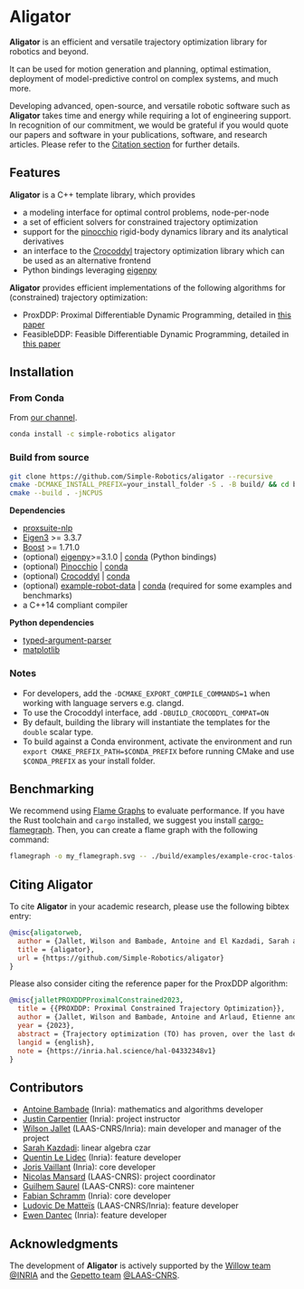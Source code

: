 # Aligator

**Aligator** is an efficient and versatile trajectory optimization library for robotics and beyond.

It can be used for motion generation and planning, optimal estimation, deployment of model-predictive control on complex systems, and much more.

Developing advanced, open-source, and versatile robotic software such as **Aligator** takes time and energy while requiring a lot of engineering support.
In recognition of our commitment, we would be grateful if you would quote our papers and software in your publications, software, and research articles.
Please refer to the [Citation section](#citing-aligator) for further details.

## Features

**Aligator** is a C++ template library, which provides

* a modeling interface for optimal control problems, node-per-node
* a set of efficient solvers for constrained trajectory optimization
* support for the [pinocchio](https://github.com/stack-of-tasks/pinocchio) rigid-body dynamics library and its analytical derivatives
* an interface to the [Crocoddyl](https://github.com/loco-3d/crocoddyl) trajectory optimization library which can be used as an alternative frontend
* Python bindings leveraging [eigenpy](https://github.com/stack-of-tasks/eigenpy)

**Aligator** provides efficient implementations of the following algorithms for (constrained) trajectory optimization:

* ProxDDP: Proximal Differentiable Dynamic Programming, detailed in [this paper](https://inria.hal.science/hal-04332348/document)
* FeasibleDDP: Feasible Differentiable Dynamic Programming, detailed in [this paper](https://inria.hal.science/hal-02294059v1/document)

## Installation

### From Conda

From [our channel](https://anaconda.org/simple-robotics/aligator).

```bash
conda install -c simple-robotics aligator
```

### Build from source

```bash
git clone https://github.com/Simple-Robotics/aligator --recursive
cmake -DCMAKE_INSTALL_PREFIX=your_install_folder -S . -B build/ && cd build/
cmake --build . -jNCPUS
```

**Dependencies**

* [proxsuite-nlp](https://github.com/Simple-Robotics/proxsuite-nlp.git)
* [Eigen3](https://eigen.tuxfamily.org) >= 3.3.7
* [Boost](https://www.boost.org) >= 1.71.0
* (optional) [eigenpy](https://github.com/stack-of-tasks/eigenpy)>=3.1.0 | [conda](https://anaconda.org/conda-forge/eigenpy) (Python bindings)
* (optional) [Pinocchio](https://github.com/stack-of-tasks/pinocchio) | [conda](https://anaconda.org/conda-forge/pinocchio)
* (optional) [Crocoddyl](https://github.com/loco-3d/crocoddyl) | [conda](https://anaconda.org/conda-forge/crocoddyl)
* (optional) [example-robot-data](https://github.com/Gepetto/example-robot-data) | [conda](https://anaconda.org/conda-forge/example-robot-data) (required for some examples and benchmarks)
* a C++14 compliant compiler

**Python dependencies**

* [typed-argument-parser](https://github.com/swansonk14/typed-argument-parser)
* [matplotlib](https://matplotlib.org)

### Notes

* For developers, add the `-DCMAKE_EXPORT_COMPILE_COMMANDS=1` when working with language servers e.g. clangd.
* To use the Crocoddyl interface, add `-DBUILD_CROCODDYL_COMPAT=ON`
* By default, building the library will instantiate the templates for the `double` scalar type.
* To build against a Conda environment, activate the environment and run `export CMAKE_PREFIX_PATH=$CONDA_PREFIX` before running CMake and use `$CONDA_PREFIX` as your install folder.

## Benchmarking

We recommend using [Flame Graphs](https://github.com/brendangregg/FlameGraph) to evaluate performance.
If you have the Rust toolchain and `cargo` installed, we suggest you install [cargo-flamegraph](https://github.com/flamegraph-rs/flamegraph). Then, you can create a flame graph with the following command:

```bash
flamegraph -o my_flamegraph.svg -- ./build/examples/example-croc-talos-arm
```

## Citing Aligator

To cite **Aligator** in your academic research, please use the following bibtex entry:

```bibtex
@misc{aligatorweb,
  author = {Jallet, Wilson and Bambade, Antoine and El Kazdadi, Sarah and Justin, Carpentier and Nicolas, Mansard},
  title = {aligator},
  url = {https://github.com/Simple-Robotics/aligator}
}
```
Please also consider citing the reference paper for the ProxDDP algorithm:

```bibtex
@misc{jalletPROXDDPProximalConstrained2023,
  title = {{PROXDDP: Proximal Constrained Trajectory Optimization}},
  author = {Jallet, Wilson and Bambade, Antoine and Arlaud, Etienne and {El-Kazdadi}, Sarah and Mansard, Nicolas and Carpentier, Justin},
  year = {2023},
  abstract = {Trajectory optimization (TO) has proven, over the last decade, to be a versatile and effective framework for robot control. Several numerical solvers have been demonstrated to be fast enough to allow recomputing full-dynamics trajectories for various systems at control time, enabling model predictive control (MPC) of complex robots. These first implementations of MPC in robotics predominantly utilize some differential dynamic programming (DDP) variant for its computational speed and ease of use in constraint-free settings. Nevertheless, many scenarios in robotics call for adding hard constraints in TO problems (e.g., torque limits, obstacle avoidance), which existing solvers, based on DDP, often struggle to handle. Effectively addressing path constraints still poses optimization challenges (e.g., numerical stability, efficiency, accuracy of constraint satisfaction) that we propose to solve by combining advances in numerical optimization with the foundational efficiency of DDP. In this article, we leverage proximal methods for constrained optimization and introduce a DDP-like method to achieve fast, constrained trajectory optimization with an efficient warm-starting strategy particularly suited for MPC applications. Compared to earlier solvers, our approach effectively manages hard constraints without warm-start limitations and exhibits commendable convergence accuracy. Additionally, we leverage the computational efficiency of DDP, enabling real-time resolution of complex problems such as whole-body quadruped locomotion. We provide a complete implementation as part of an open-source and flexible C++ trajectory optimization library called ALIGATOR. These algorithmic contributions are validated through several trajectory planning scenarios from the robotics literature and the real-time whole-body MPC of a quadruped robot.},
  langid = {english},
  note = {https://inria.hal.science/hal-04332348v1}
}
```

## Contributors

* [Antoine Bambade](https://bambade.github.io/) (Inria): mathematics and algorithms developer
* [Justin Carpentier](https://jcarpent.github.io/) (Inria): project instructor
* [Wilson Jallet](https://manifoldfr.github.io/) (LAAS-CNRS/Inria): main developer and manager of the project
* [Sarah Kazdadi](https://github.com/sarah-ek/): linear algebra czar
* [Quentin Le Lidec](https://quentinll.github.io/) (Inria): feature developer
* [Joris Vaillant](https://github.com/jorisv) (Inria): core developer
* [Nicolas Mansard](https://gepettoweb.laas.fr/index.php/Members/NicolasMansard) (LAAS-CNRS): project coordinator
* [Guilhem Saurel](https://github.com/nim65s) (LAAS-CNRS): core maintener
* [Fabian Schramm](https://github.com/fabinsch) (Inria): core developer
* [Ludovic De Matteïs](https://github.com/LudovicDeMatteis) (LAAS-CNRS/Inria): feature developer
* [Ewen Dantec](https://edantec.github.io/) (Inria): feature developer

## Acknowledgments

The development of **Aligator** is actively supported by the [Willow team](https://www.di.ens.fr/willow/) [@INRIA](http://www.inria.fr) and the [Gepetto team](http://projects.laas.fr/gepetto/) [@LAAS-CNRS](http://www.laas.fr).
